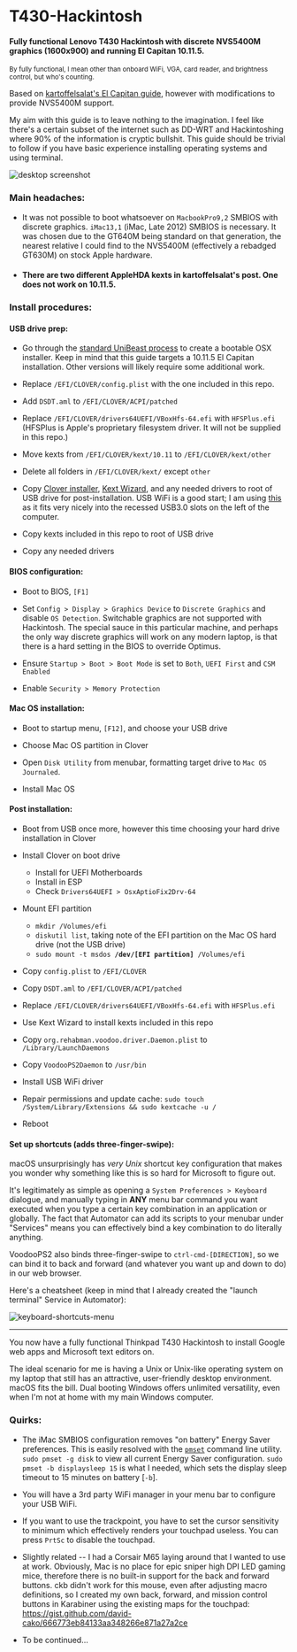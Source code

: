 # T430-Hackintosh
#### Fully functional Lenovo T430 Hackintosh with discrete NVS5400M graphics (1600x900) and running El Capitan 10.11.5. 

<sup>By fully functional, I mean other than onboard WiFi, VGA, card reader, and brightness control, but who's counting.</sup>

Based on [kartoffelsalat's El Capitan guide](http://www.tonymacx86.com/threads/guide-lenovo-t430-el-capitan.175935/), however with modifications to provide NVS5400M support.

My aim with this guide is to leave nothing to the imagination.  I feel like there's a certain subset of the internet such as DD-WRT and Hackintoshing where 90% of the information is cryptic bullshit.  This guide should be trivial to follow if you have basic experience installing operating systems and using terminal.

![desktop screenshot](http://i.imgur.com/DLfnx5D.jpg)

### Main headaches:

- It was not possible to boot whatsoever on `MacbookPro9,2` SMBIOS with discrete graphics. `iMac13,1` (iMac, Late 2012) SMBIOS is necessary.  It was chosen due to the GT640M being standard on that generation, the nearest relative I could find to the NVS5400M (effectively a rebadged GT630M) on stock Apple hardware.

- #### There are two different AppleHDA kexts in kartoffelsalat's post.  One does not work on 10.11.5.

### Install procedures:

#### USB drive prep:
  
- Go through the [standard UniBeast process](http://www.tonymacx86.com/threads/unibeast-install-os-x-el-capitan-on-any-supported-intel-based-pc.172672/) to create a bootable OSX installer.  Keep in mind that this guide targets a 10.11.5 El Capitan installation.  Other versions will likely require some additional work.

- Replace `/EFI/CLOVER/config.plist` with the one included in this repo.

- Add `DSDT.aml` to `/EFI/CLOVER/ACPI/patched`

- Replace `/EFI/CLOVER/drivers64UEFI/VBoxHfs-64.efi` with `HFSPlus.efi` (HFSPlus is Apple's proprietary filesystem driver. It will not be supplied in this repo.)

- Move kexts from `/EFI/CLOVER/kext/10.11` to `/EFI/CLOVER/kext/other`

- Delete all folders in `/EFI/CLOVER/kext/` except `other`

- Copy [Clover installer](https://sourceforge.net/projects/cloverefiboot/), [Kext Wizard](http://mac.softpedia.com/get/Utilities/Kext-Wizard.shtml), and any needed drivers to root of USB drive for post-installation. USB WiFi is a good start; I am using [this](http://amzn.to/2mf3qQb) as it fits very nicely into the recessed USB3.0 slots on the left of the computer.

- Copy kexts included in this repo to root of USB drive
  
- Copy any needed drivers

#### BIOS configuration:

- Boot to BIOS, `[F1]`

- Set `Config > Display > Graphics Device` to `Discrete Graphics` and disable `OS Detection`.  Switchable graphics are not supported with Hackintosh.  The special sauce in this particular machine, and perhaps the only way discrete graphics will work on any modern laptop, is that there is a hard setting in the BIOS to override Optimus.

- Ensure `Startup > Boot > Boot Mode` is set to `Both`, `UEFI First` and `CSM Enabled`

- Enable `Security > Memory Protection`

#### Mac OS installation:

- Boot to startup menu, `[F12]`, and choose your USB drive

- Choose Mac OS partition in Clover

- Open `Disk Utility` from menubar, formatting target drive to `Mac OS Journaled`.

- Install Mac OS

#### Post installation:

- Boot from USB once more, however this time choosing your hard drive installation in Clover

- Install Clover on boot drive
  - Install for UEFI Motherboards
  - Install in ESP
  - Check `Drivers64UEFI > OsxAptioFix2Drv-64`

- Mount EFI partition
  - `mkdir /Volumes/efi`
  - `diskutil list`, taking note of the EFI partition on the Mac OS hard drive (not the USB drive)
  - `sudo mount -t msdos `**`/dev/[EFI partition]`**` /Volumes/efi`

- Copy `config.plist` to `/EFI/CLOVER`

- Copy `DSDT.aml` to `/EFI/CLOVER/ACPI/patched`

- Replace `/EFI/CLOVER/drivers64UEFI/VBoxHfs-64.efi` with `HFSPlus.efi`

- Use Kext Wizard to install kexts included in this repo

- Copy `org.rehabman.voodoo.driver.Daemon.plist` to `/Library/LaunchDaemons`

- Copy `VoodooPS2Daemon` to `/usr/bin`

- Install USB WiFi driver

- Repair permissions and update cache: `sudo touch /System/Library/Extensions && sudo kextcache -u /`

- Reboot

#### Set up shortcuts (adds three-finger-swipe):

macOS unsurprisingly has *very Unix* shortcut key configuration that makes you wonder why something like this is so hard for Microsoft to figure out.

It's legitimately as simple as opening a `System Preferences > Keyboard` dialogue, and manually typing in **ANY** menu bar command you want executed when you type a certain key combination in an application or globally.  The fact that Automator can add its scripts to your menubar under "Services" means you can effectively bind a key combination to do literally anything.

VoodooPS2 also binds three-finger-swipe to `ctrl-cmd-[DIRECTION]`, so we can bind it to back and forward (and whatever you want up and down to do) in our web browser.

Here's a cheatsheet (keep in mind that I already created the "launch terminal" Service in Automator):

![keyboard-shortcuts-menu](http://i.imgur.com/spnR3wt.png)

---

You now have a fully functional Thinkpad T430 Hackintosh to install Google web apps and Microsoft text editors on.  

The ideal scenario for me is having a Unix or Unix-like operating system on my laptop that still has an attractive, user-friendly desktop environment.  macOS fits the bill.  Dual booting Windows offers unlimited versatility, even when I'm not at home with my main Windows computer.

### Quirks:

- The iMac SMBIOS configuration removes "on battery" Energy Saver preferences.  This is easily resolved with the [`pmset`](http://ss64.com/osx/pmset.html) command line utility.  `sudo pmset -g disk` to view all current Energy Saver configuration.  `sudo pmset -b displaysleep 15` is what I needed, which sets the display sleep timeout to 15 minutes on battery [`-b`]. 

- You will have a 3rd party WiFi manager in your menu bar to configure your USB WiFi.

- If you want to use the trackpoint, you have to set the cursor sensitivity to minimum which effectively renders your touchpad useless.  You can press `PrtSc` to disable the touchpad.

- Slightly related -- I had a Corsair M65 laying around that I wanted to use at work.  Obviously, Mac is no place for epic sniper high DPI LED gaming mice, therefore there is no built-in support for the back and forward buttons.  ckb didn't work for this mouse, even after adjusting macro definitions, so I created my own back, forward, and mission control buttons in Karabiner using the existing maps for the touchpad: https://gist.github.com/david-cako/666773eb84133aa348266e871a27a2ce

- To be continued...
